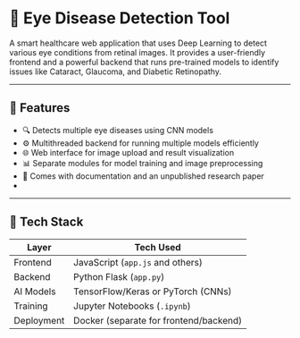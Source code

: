# 🧿 Eye Disease Detection Tool

A smart healthcare web application that uses Deep Learning to detect various eye conditions from retinal images. It provides a user-friendly frontend and a powerful backend that runs pre-trained models to identify issues like Cataract, Glaucoma, and Diabetic Retinopathy.

---

## 🚀 Features

- 🔍 Detects multiple eye diseases using CNN models
- ⚙️ Multithreaded backend for running multiple models efficiently
- 🌐 Web interface for image upload and result visualization
- 📊 Separate modules for model training and image preprocessing
- 📄 Comes with documentation and an unpublished research paper
- 
---

## 🧠 Tech Stack

| Layer      | Tech Used                         |
|------------|-----------------------------------|
| Frontend   | JavaScript (`app.js` and others)  |
| Backend    | Python Flask (`app.py`)           |
| AI Models  | TensorFlow/Keras or PyTorch (CNNs)|
| Training   | Jupyter Notebooks (`.ipynb`)      |
| Deployment | Docker (separate for frontend/backend) |
